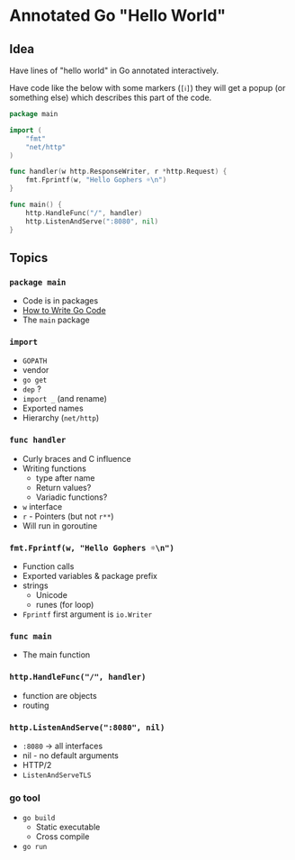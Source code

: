 # Annotated Go "Hello World"

## Idea

Have lines of "hello world" in Go annotated interactively.

Have code like the below with some markers (`[ℹ]`) they will get a popup (or
something else) which describes this part of the code.

```go
package main

import (
	"fmt"
	"net/http"
)

func handler(w http.ResponseWriter, r *http.Request) {
	fmt.Fprintf(w, "Hello Gophers ☼\n")
}

func main() {
	http.HandleFunc("/", handler)
	http.ListenAndServe(":8080", nil)
}
```

## Topics

### `package main`

* Code is in packages
* [How to Write Go Code][write]
* The `main` package

### `import`

* `GOPATH`
* vendor
* `go get`
* `dep` ?
* `import _` (and rename)
* Exported names
* Hierarchy (`net/http`)

### `func handler`

* Curly braces and C influence
* Writing functions
    * type after name
    * Return values?
    * Variadic functions?
* `w` interface
* `r` - Pointers (but not `r**`)
* Will run in goroutine

### `fmt.Fprintf(w, "Hello Gophers ☼\n")`

* Function calls
* Exported variables & package prefix
* strings
    * Unicode
    * runes (for loop)
* `Fprintf` first argument is `io.Writer`

### `func main`
* The main function

### `http.HandleFunc("/", handler)`

* function are objects
* routing

### `http.ListenAndServe(":8080", nil)`

* `:8080` -> all interfaces
* nil - no default arguments
* HTTP/2
* `ListenAndServeTLS`


### go tool

* `go build`
    * Static executable
    * Cross compile
* `go run`

[write]: https://golang.org/doc/code.html
